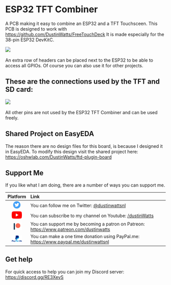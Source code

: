 # ESP32 TFT Combiner
A PCB making it easy to combine an ESP32 and a TFT Touchsceen. This PCB is designed to work with https://github.com/DustinWatts/FreeTouchDeck It is made especially for the 38-pin ESP32 DevKitC.

![](http://dustinwatts.nl/esp32_tft_combiner/esp32_tft_combiner.jpg)

An extra row of headers can be placed next to the ESP32 to be able to access all GPIOs. Of course you can also use it for other projects.

## These are the connections used by the TFT and SD card:

![](http://dustinwatts.nl/esp32_tft_combiner/tft_combiner_pins.png)

All other pins are not used by the ESP32 TFT Combiner and can be used freely.

## Shared Project on EasyEDA ##

The reason there are no design files for this board, is because I designed it in EasyEDA. To modify this design visit the shared project here: https://oshwlab.com/DustinWatts/ftd-plugin-board

## Support Me

If you like what I am doing, there are a number of ways you can support me. 

| Platform | Link|
|:-----:|:-----|
| [<img src="https://github.com/DustinWatts/small_logos/blob/main/twitter_logo.png" alt="Twtter" width="24"/>](https://twitter.com/dustinwattsnl "Follow me on Twitter") | You can follow me on Twitter: [@dustinwattsnl](https://twitter.com/dustinwattsnl "Follow me on Twitter")|
| [<img src="https://github.com/DustinWatts/small_logos/blob/main/youtube_logo.png" alt="YouTube" width="32"/>](https://www.youtube.com/dustinwatts "Subscrive to my YouTube channel") | You can subscribe to my channel on Youtube: [/dustinWatts](https://www.youtube.com/dustinwatts "Subscribe to my YouTube channel") |
| [<img src="https://github.com/DustinWatts/small_logos/blob/main/patreon_logo.png" alt="Patreon" width="32"/>](https://www.patreon.com/dustinwatts) | You can support me by becoming a patron on Patreon: https://www.patreon.com/dustinwatts |
| [<img src="https://github.com/DustinWatts/small_logos/blob/main/paypalme_logo.png" alt="PayPal.me" width="32"/>](https://www.paypal.me/dustinwattsnl) | You can make a one time donation using PayPal.me: https://www.paypal.me/dustinwattsnl |

## Get help

For quick access to help you can join my Discord server: https://discord.gg/RE3XevS
